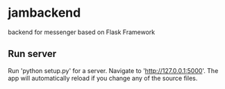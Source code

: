 # jambackend
backend for messenger based on Flask Framework

## Run server
Run 'python setup.py' for a server. Navigate to 'http://127.0.0.1:5000'. The app will automatically reload if you change any of the source files.
